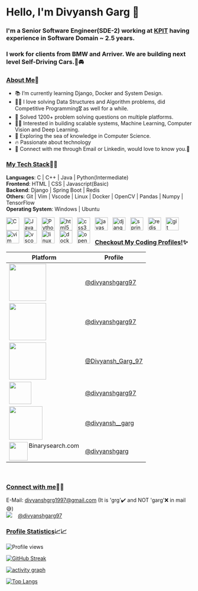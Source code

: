 # Hello, I'm Divyansh Garg 👋 
### I'm a Senior Software Engineer(SDE-2) working at [KPIT](https://www.kpit.com/) having experience in Software Domain ~ 2.5 years.<br/> 
### I work for clients from BMW and Arriver. We are building next level Self-Driving Cars.🤖🚘

### <u><strong>About Me</strong></u>🙏
- 📚 I’m currently learning Django, Docker and System Design.
- 👨‍💻 I love solving Data Structures and Algorithm problems, did Competitive Programming🎖️ as well for a while.
- 🚀 Solved 1200+ problem solving questions on multiple platforms.
- 👨‍💻 Interested in building scalable systems, Machine Learning, Computer Vision and Deep Learning.
- 💯 Exploring the sea of knowledge in Computer Science.
- 🔥 Passionate about technology
- 📶 Connect with me through Email or Linkedin, would love to know you.🤝

### <u><strong>My Tech Stack</strong></u>👨‍💻
<strong>Languages</strong>: C | C++ | Java | Python(Intermediate) <br/>
<strong>Frontend</strong>: HTML | CSS | Javascript(Basic) <br/>
<strong>Backend</strong>: Django | Spring Boot | Redis <br/>
<strong>Others</strong>: Git | Vim | Vscode | Linux | Docker | OpenCV | Pandas | Numpy | TensorFlow <br/>
<strong>Operating System</strong>: Windows | Ubuntu


<img align="left" alt="C" width="35px" src="https://cdn.jsdelivr.net/gh/devicons/devicon/icons/c/c-plain.svg" style="padding-right:10px;" />
<img align="left" alt="Java" width="35px" src="https://cdn.jsdelivr.net/gh/devicons/devicon/icons/java/java-plain-wordmark.svg" style="padding-right:10px;" />
<img align="left" alt="Python" width="35px" src="https://cdn.jsdelivr.net/gh/devicons/devicon/icons/python/python-original.svg" style="padding-right:10px;" />
<img align="left" alt="html5" width="35px" src="https://cdn.jsdelivr.net/gh/devicons/devicon/icons/html5/html5-original.svg" style="padding-right:10px;" />
<img align="left" alt="css3" width="35px" src="https://cdn.jsdelivr.net/gh/devicons/devicon/icons/css3/css3-plain.svg" style="padding-right:10px;" />
<img align="left" alt="javascript" width="35px" src="https://cdn.jsdelivr.net/gh/devicons/devicon/icons/javascript/javascript-original.svg" style="padding-right:10px;" />
<img align="left" alt="django" width="35px" src="https://cdn.jsdelivr.net/gh/devicons/devicon/icons/django/django-plain-wordmark.svg" style="padding-right:10px;" />
<img align="left" alt="spring" width="35px" src="https://cdn.jsdelivr.net/gh/devicons/devicon/icons/spring/spring-original-wordmark.svg" style="padding-right:10px;" />
<img align="left" alt="redis" width="35px" src="https://cdn.jsdelivr.net/gh/devicons/devicon/icons/redis/redis-plain.svg" style="padding-right:10px;" />
<img align="left" alt="git" width="35px" src="https://cdn.jsdelivr.net/gh/devicons/devicon/icons/git/git-plain-wordmark.svg" style="padding-right:10px;"/>
<img align="left" alt="vim" width="35px" src="https://cdn.jsdelivr.net/gh/devicons/devicon/icons/vim/vim-plain.svg" style="padding-right:10px;"/>
<img align="left" alt="vscode" width="35px" src="https://cdn.jsdelivr.net/gh/devicons/devicon/icons/vscode/vscode-original.svg" style="padding-right:10px;"/>
<img align="left" alt="linux" width="35px" src="https://cdn.jsdelivr.net/gh/devicons/devicon/icons/linux/linux-original.svg" style="padding-right:10px;"/>
<img align="left" alt="docker" width="35px" src="https://cdn.jsdelivr.net/gh/devicons/devicon/icons/docker/docker-original.svg" style="padding-right:10px;"/>
<img align="left" alt="opencv" width="35px" src="https://cdn.jsdelivr.net/gh/devicons/devicon/icons/opencv/opencv-original-wordmark.svg" style="padding-right:10px;" />

<br/>
<br/>

### <u><strong> Checkout My Coding Profiles!</strong></u>✨
| Platform      | Profile |
| ----------- | ----------- |
| [<img align="left" width="100px" src="https://assets.leetcode.com/static_assets/public/webpack_bundles/images/logo-dark.e99485d9b.svg">](https://leetcode.com/divyanshgarg97)      | [@divyanshgarg97](https://leetcode.com/divyanshgarg97)    |
|  [<img align="left" width="100px" src="https://cdn.codechef.com/images/cc-logo.svg">](https://www.codechef.com/users/divyanshgarg97)   |[@divyanshgarg97](https://www.codechef.com/users/divyanshgarg97)      |
| [<img align="left" width="100px" src="https://www.hackerrank.com/wp-content/uploads/2018/08/hackerrank_logo.png">](https://www.hackerrank.com/Divyansh_Garg_97)   | [@Divyansh_Garg_97](https://www.hackerrank.com/Divyansh_Garg_97)  |
| [<img align="left" width="60px" src="https://img.atcoder.jp/assets/logo.png">](https://kenkoooo.com/atcoder#/table/divyanshgarg97)  |   [@divyanshgarg97](https://kenkoooo.com/atcoder#/table/divyanshgarg97)   |
|  [<img align="left" width="90px" src="https://codeforces.org/s/66557/images/codeforces-sponsored-by-ton.png">](https://codeforces.com/profile/divyansh__garg)   |   [@divyansh__garg](https://codeforces.com/profile/divyansh__garg)   |
|  [<img align="left" width="50px" src="https://cdn.dribbble.com/users/1139587/screenshots/16629025/media/36f218ab2c06792de4641d78e46145a9.jpg?compress=1&resize=1000x750&vertical=top">](https://binarysearch.com/@/divyanshgarg) Binarysearch.com  |  [@divyanshgarg](https://binarysearch.com/@/divyanshgarg)    |

<br/>

### <u><strong>Connect with me</strong></u>💬💬
E-Mail: divyanshgrg1997@gmail.com (It is 'grg'✔️ and NOT 'garg'❌ in mail😅) <br/>
 [<img src="https://img.shields.io/badge/LinkedIn-0077B5?style=for-the-badge&logo=linkedin&logoColor=white">](https://www.linkedin.com/in/divyanshgarg97/) &nbsp; 
 &nbsp;[@divyanshgarg97](https://linkedin.com/in/divyanshgarg97)

### <u><strong>Profile Statistics</strong></u>📈📈

![Profile views](https://gpvc.arturio.dev/divyanshgarg97)
 
<!--  CONTRIBUTION AND STREAK BLOCK -->
 [![GitHub Streak](https://github-readme-streak-stats.herokuapp.com/?user=divyanshgarg97&currStreakNum=2FD3EB&fire=pink&sideLabels=F00&theme=nightowl)](https://git.io/streak-stats)
 
 <!-- ACTIVITY GRAPH TRACKER -->
[![activity graph](https://activity-graph.herokuapp.com/graph?username=divyanshgarg97&theme=react-dark)](https://github.com/divyanshgarg97/github-readme-activity-graph)
 
 <!--  TOP LANGUAGES STATISTICS -->
 [![Top Langs](https://github-readme-stats.vercel.app/api/top-langs/?username=divyanshgarg97&theme=dark&layout=compact&align=right&width=40%)](https://github.com/divyanshgarg97/github-readme-stats)

